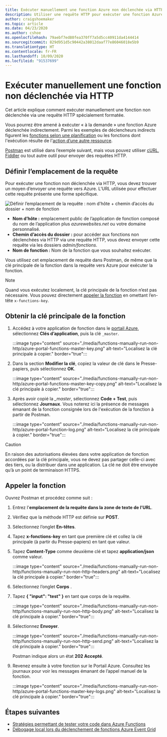 ```yaml
---
title: Exécuter manuellement une fonction Azure non déclenchée via HTTP
description: Utiliser une requête HTTP pour exécuter une fonction Azure non déclenchée via HTTP
author: craigshoemaker
ms.topic: article
ms.date: 04/23/2020
ms.author: cshoe
ms.openlocfilehash: 79aebf7ed80fea370ff7a5d5cc40911da4144414
ms.sourcegitcommit: 829d951d5c90442a38012daaf77e86046018e5b9
ms.translationtype: HT
ms.contentlocale: fr-FR
ms.lasthandoff: 10/09/2020
ms.locfileid: "91537699"
---
```

# <a name="manually-run-a-non-http-triggered-function"></a>Exécuter manuellement une fonction non déclenchée via HTTP

Cet article explique comment exécuter manuellement une fonction non déclenchée via une requête HTTP spécialement formatée.

Vous pourrez être amené à exécuter « à la demande » une fonction Azure déclenchée indirectement.  Parmi les exemples de déclencheurs indirects figurent les [fonctions selon une planification](./functions-create-scheduled-function.md) ou les fonctions dont l'exécution résulte de l'[action d’une autre ressource](./functions-create-storage-blob-triggered-function.md). 

[Postman](https://www.getpostman.com/) est utilisé dans l’exemple suivant, mais vous pouvez utiliser [cURL](https://curl.haxx.se/), [Fiddler](https://www.telerik.com/fiddler) ou tout autre outil pour envoyer des requêtes HTTP.

## <a name="define-the-request-location"></a>Définir l’emplacement de la requête

Pour exécuter une fonction non déclenchée via HTTP, vous devez trouver un moyen d’envoyer une requête vers Azure. L’URL utilisée pour effectuer cette requête présente une forme spécifique.

![Définir l’emplacement de la requête : nom d'hôte + chemin d’accès du dossier + nom de fonction](./media/functions-manually-run-non-http/azure-functions-admin-url-anatomy.png)

- **Nom d’hôte :** emplacement public de l’application de fonction composé du nom de l’application plus *azurewebsites.net* ou votre domaine personnalisé.
- **Chemin d’accès du dossier :** pour accéder aux fonctions non déclenchées via HTTP via une requête HTTP, vous devez envoyer cette requête via les dossiers *admin/fonctions*.
- **Nom de fonction :** Nom de la fonction que vous souhaitez exécuter.

Vous utilisez cet emplacement de requête dans Postman, de même que la clé principale de la fonction dans la requête vers Azure pour exécuter la fonction.

> [!NOTE]
> Quand vous exécutez localement, la clé principale de la fonction n’est pas nécessaire. Vous pouvez directement [appeler la fonction](#call-the-function) en omettant l’en-tête `x-functions-key`.

## <a name="get-the-functions-master-key"></a>Obtenir la clé principale de la fonction

1. Accédez à votre application de fonction dans le [portail Azure](https://portal.azure.com), sélectionnez **Clés d’application**, puis la clé `_master`. 

    :::image type="content" source="./media/functions-manually-run-non-http/azure-portal-functions-master-key.png" alt-text="Localisez la clé principale à copier." border="true":::

1. Dans la section **Modifier la clé**, copiez la valeur de clé dans le Presse-papiers, puis sélectionnez **OK**.

    :::image type="content" source="./media/functions-manually-run-non-http/azure-portal-functions-master-key-copy.png" alt-text="Localisez la clé principale à copier." border="true":::

1. Après avoir copié la *_master*, sélectionnez **Code + Test**, puis sélectionnez **Journaux**. Vous noterez ici la présence de messages émanant de la fonction consignée lors de l'exécution de la fonction à partir de Postman.

    :::image type="content" source="./media/functions-manually-run-non-http/azure-portal-function-log.png" alt-text="Localisez la clé principale à copier." border="true":::

> [!CAUTION]  
> En raison des autorisations élevées dans votre application de fonction accordées par la clé principale, vous ne devez pas partager celle-ci avec des tiers, ou la distribuer dans une application. La clé ne doit être envoyée qu’à un point de terminaison HTTPS.

## <a name="call-the-function"></a>Appeler la fonction

Ouvrez Postman et procédez comme suit :

1. Entrez l'**emplacement de la requête dans la zone de texte de l'URL**.
1. Vérifiez que la méthode HTTP est définie sur **POST**.
1. Sélectionnez l’onglet **En-têtes**.
1. Tapez **x-fonctions-key** en tant que première clé et collez la clé principale (à partir du Presse-papiers) en tant que valeur.
1. Tapez **Content-Type** comme deuxième clé et tapez **application/json** comme valeur.

    :::image type="content" source="./media/functions-manually-run-non-http/functions-manually-run-non-http-headers.png" alt-text="Localisez la clé principale à copier." border="true":::

1. Sélectionnez l’onglet **Corps** .
1. Tapez **{ "input": "test" }** en tant que corps de la requête.

    :::image type="content" source="./media/functions-manually-run-non-http/functions-manually-run-non-http-body.png" alt-text="Localisez la clé principale à copier." border="true":::

1. Sélectionnez **Envoyer**.
        
    :::image type="content" source="./media/functions-manually-run-non-http/functions-manually-run-non-http-send.png" alt-text="Localisez la clé principale à copier." border="true":::

    Postman indique alors un état **202 Accepté**.

1. Revenez ensuite à votre fonction sur le Portail Azure. Consultez les journaux pour voir les messages émanant de l’appel manuel de la fonction.

    :::image type="content" source="./media/functions-manually-run-non-http/azure-portal-functions-master-key-logs.png" alt-text="Localisez la clé principale à copier." border="true":::

## <a name="next-steps"></a>Étapes suivantes

- [Stratégies permettant de tester votre code dans Azure Functions](./functions-test-a-function.md)
- [Débogage local lors du déclenchement de fonctions Azure Event Grid](./functions-debug-event-grid-trigger-local.md)
